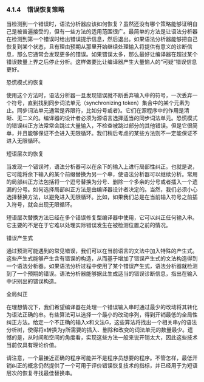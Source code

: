 ### 4.1.4　错误恢复策略

当检测到一个错误时，语法分析器应该如何恢复？虽然还没有哪个策略能够证明自己是被普遍接受的，但有一些方法的适用范围很广。最简单的方法是让语法分析器在检测到第一个错误时给出错误提示信息，然后退出。如果语法分析器能够把自己恢复到某个状态，且有理由预期从那里开始继续处理输入将提供有意义的诊断信息，那么它通常会发现更多的错误。如果错误太多，那么最好让编译器在超过某个错误数量上界之后停止分析。这样做要比让编译器产生大量恼人的“可疑”错误信息更好。

恐慌模式的恢复

使用这个方法时，语法分析器一旦发现错误就不断丢弃输入中的符号，一次丢弃一个符号，直到找到同步词法单元（synchronizing token）集合中的某个元素为止。同步词法单元通常是界限符，比如分号或者}。它们在源程序中的作用是清晰、无二义的。编译器的设计者必须为源语言选择适当的同步词法单元。恐慌模式的错误纠正方法常常会跳过大量输入，不检查被跳过部分的其他错误。但是它很简单，并且能够保证不会进入无限循环。我们稍后考虑的某些方法则不一定能保证不进入无限循环。

短语层次的恢复

当发现一个错误时，语法分析器可以在余下的输入上进行局部性纠正。也就是说，它可能将余下输入的某个前缀替换为另一个串，使语法分析器可以继续分析。常用的局部纠正方法包括将一个逗号替换为分号、删除一个多余的分号或者插入一个遗漏的分号。如何选择局部纠正方法是由编译器设计者决定的。当然，我们必须小心选择替换方法，以避免进入无限循环。比如，如果我们总是在当前输入符号之前插入符号，就会出现无限循环。

短语层次替换方法已经在多个错误修复型编译器中使用，它可以纠正任何输入串。它主要的不足在于它难以处理实际错误发生在被检测位置之前的情况。

错误产生式

通过预测可能遇到的常见错误，我们可以在当前语言的文法中加入特殊的产生式。这些产生式能够产生含有错误的构造，从而基于增加了错误产生式的文法构造得到一个语法分析器。如果语法分析过程中使用了某个错误产生式，语法分析器就检测到了一个预期的错误。语法分析器能够据此生成适当的错误诊断信息，指出在输入中识别出的错误构造。

全局纠正

在理想情况下，我们希望编译器在处理一个错误输入串时通过最少的改动将其转化为语法正确的串。有些算法可以选择一个最小的改动序列，得到开销最低的全局性纠正方法。给定一个不正确的输入x和文法G，这些算法将找出一个相关串y的语法分析树，使得将x转换为y所需要的插入、删除和改变的词法单元的数量最少。遗憾的是，从时间和空间的角度看，实现这些方法一般来说开销太大，因此这些技术当前仅具有理论价值。

请注意，一个最接近正确的程序可能并不是程序员想要的程序。不管怎样，最低开销纠正的概念仍然提供了一个可用于评价错误恢复技术的指标，并已经用于为短语层次的恢复寻找最佳替换串。